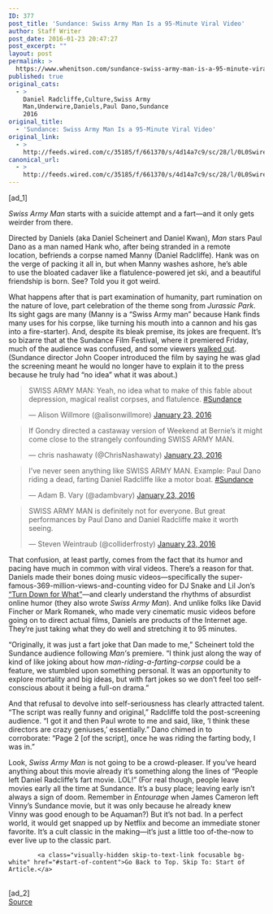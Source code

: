 ```yaml
---
ID: 377
post_title: 'Sundance: Swiss Army Man Is a 95-Minute Viral Video'
author: Staff Writer
post_date: 2016-01-23 20:47:27
post_excerpt: ""
layout: post
permalink: >
  https://www.whenitson.com/sundance-swiss-army-man-is-a-95-minute-viral-video/
published: true
original_cats:
  - >
    Daniel Radcliffe,Culture,Swiss Army
    Man,Underwire,Daniels,Paul Dano,Sundance
    2016
original_title:
  - 'Sundance: Swiss Army Man Is a 95-Minute Viral Video'
original_link:
  - >
    http://feeds.wired.com/c/35185/f/661370/s/4d14a7c9/sc/28/l/0L0Swired0N0C20A160C0A10Csundance0Eswiss0Earmy0Eman0C/story01.htm
canonical_url:
  - >
    http://feeds.wired.com/c/35185/f/661370/s/4d14a7c9/sc/28/l/0L0Swired0N0C20A160C0A10Csundance0Eswiss0Earmy0Eman0C/story01.htm
---
```

 [ad_1]
<br><div id=""><p><em>Swiss Army Man</em> starts with a suicide attempt and a fart—and it only gets weirder from there.</p>
<p>Directed by Daniels (aka Daniel Scheinert and Daniel Kwan), <em>Man</em> stars Paul Dano as a man named Hank who, after being stranded in a remote location, befriends a corpse named Manny (Daniel Radcliffe). Hank was on the verge of packing it all in, but when Manny washes ashore, he’s able to use the bloated cadaver like a flatulence-powered jet ski, and a beautiful friendship is born. See? Told you it got weird.</p>
<p>What happens after that is part examination of humanity, part rumination on the nature of love, part celebration of the theme song from <em>Jurassic Park</em>. Its sight gags are many (Manny is a “Swiss Army man” because Hank finds many uses for his corpse, like turning his mouth into a cannon and his gas into a fire-starter). And, despite its bleak premise, its jokes are frequent. It’s so bizarre that at the Sundance Film Festival, where it premiered Friday, much of the audience was confused, and some viewers <a href="http://variety.com/2016/film/news/daniel-radcliffe-farting-corpse-swiss-army-man-1201686756/" target="_blank">walked out</a>. (Sundance director John Cooper introduced the film by saying he was glad the screening meant he would no longer have to explain it to the press because he truly had “no idea” what it was about.)</p>
<blockquote class="twitter-tweet" data-lang="en" readability="10.333333333333">
<p dir="ltr" lang="en">SWISS ARMY MAN: Yeah, no idea what to make of this fable about depression, magical realist corpses, and flatulence. <a href="https://twitter.com/hashtag/Sundance?src=hash">#Sundance</a></p>
<p>— Alison Willmore (@alisonwillmore) <a href="https://twitter.com/alisonwillmore/status/690696576017108993">January 23, 2016</a></p></blockquote>

<blockquote class="twitter-tweet" data-lang="en" readability="8.2087912087912"><p>
If Gondry directed a castaway version of Weekend at Bernie’s it might come close to the strangely confounding SWISS ARMY MAN.</p>
<p>— chris nashawaty (@ChrisNashawaty) <a href="https://twitter.com/ChrisNashawaty/status/690700333962555392">January 23, 2016</a>
</p></blockquote>

<blockquote class="twitter-tweet" data-lang="en" readability="8.6263736263736">
<p dir="ltr" lang="en">I’ve never seen anything like SWISS ARMY MAN. Example: Paul Dano riding a dead, farting Daniel Radcliffe like a motor boat. <a href="https://twitter.com/hashtag/Sundance?src=hash">#Sundance</a></p>
<p>— Adam B. Vary (@adambvary) <a href="https://twitter.com/adambvary/status/690694443209338880">January 23, 2016</a></p></blockquote>

<blockquote class="twitter-tweet" data-lang="en" readability="8.2044198895028"><p>
SWISS ARMY MAN is definitely not for everyone. But great performances by Paul Dano and Daniel Radcliffe make it worth seeing.</p>
<p>— Steven Weintraub (@colliderfrosty) <a href="https://twitter.com/colliderfrosty/status/690697668083855365">January 23, 2016</a>
</p></blockquote>

<p>That confusion, at least partly, comes from the fact that its humor and pacing have much in common with viral videos. There’s a reason for that. Daniels made their bones doing music videos—specifically the super-famous-369-million-views-and-counting video for DJ Snake and Lil Jon’s <a href="https://www.youtube.com/watch?v=HMUDVMiITOU" target="_blank">“Turn Down for What”</a>—and clearly understand the rhythms of absurdist online humor (they also wrote <em>Swiss Army Man</em>). And unlike folks like David Fincher or Mark Romanek, who made very cinematic music videos before going on to direct actual films, Daniels are products of the Internet age. They’re just taking what they do well and stretching it to 95 minutes.</p>
<p>“Originally, it was just a fart joke that Dan made to me,” Scheinert told the Sundance audience following <em>Man’</em>s premiere. “I think just along the way of kind of like joking about how <em>man-riding-a-farting-corpse</em> could be a feature, we stumbled upon something personal. It was an opportunity to explore mortality and big ideas, but with fart jokes so we don’t feel too self-conscious about it being a full-on drama.”</p>
<p>And that refusal to devolve into self-seriousness has clearly attracted talent. “The script was really funny and original,” Radcliffe told the post-screening audience. “I got it and then Paul wrote to me and said, like, ‘I think these directors are crazy geniuses,’ essentially.” Dano chimed in to corroborate: “Page 2 [of the script], once he was riding the farting body, I was in.”</p>
<p>Look, <em>Swiss Army Man</em> is not going to be a crowd-pleaser. If you’ve heard anything about this movie already it’s something along the lines of “People left Daniel Radcliffe’s fart movie. LOL!” (For real though, people leave movies early all the time at Sundance. It’s a busy place; leaving early isn’t always a sign of doom. Remember in <em>Entourage</em> when James Cameron left Vinny’s Sundance movie, but it was only because he already knew Vinny was good enough to be Aquaman?) But it’s not bad. In a perfect world, it would get snapped up by Netflix and become an immediate stoner favorite. It’s a cult classic in the making—it’s just a little too of-the-now to ever live up to the classic part.</p>

			<a class="visually-hidden skip-to-text-link focusable bg-white" href="#start-of-content">Go Back to Top. Skip To: Start of Article.</a>

			
</div>
<br>[ad_2]
<br><a href="http://feeds.wired.com/c/35185/f/661370/s/4d14a7c9/sc/28/l/0L0Swired0N0C20A160C0A10Csundance0Eswiss0Earmy0Eman0C/story01.htm">Source </a>